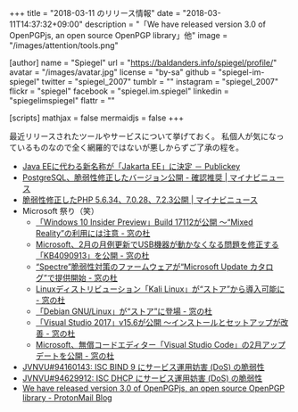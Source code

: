 +++
title = "2018-03-11 のリリース情報"
date =  "2018-03-11T14:37:32+09:00"
description = "「We have released version 3.0 of OpenPGPjs, an open source OpenPGP library」他"
image = "/images/attention/tools.png"

[author]
  name      = "Spiegel"
  url       = "https://baldanders.info/spiegel/profile/"
  avatar    = "/images/avatar.jpg"
  license   = "by-sa"
  github    = "spiegel-im-spiegel"
  twitter   = "spiegel_2007"
  tumblr    = ""
  instagram = "spiegel_2007"
  flickr    = "spiegel"
  facebook  = "spiegel.im.spiegel"
  linkedin  = "spiegelimspiegel"
  flattr    = ""

[scripts]
  mathjax = false
  mermaidjs = false
+++

最近リリースされたツールやサービスについて挙げておく。
私個人が気になっているものなので全く網羅的ではないが悪しからずご了承の程を。

- [Java EEに代わる新名称が「Jakarta EE」に決定 － Publickey](http://www.publickey1.jp/blog/18/java_eejakarta_ee.html)
- [PostgreSQL、脆弱性修正したバージョン公開 - 確認推奨 | マイナビニュース](https://news.mynavi.jp/article/20180304-592713/)
- [脆弱性修正したPHP 5.6.34、7.0.28、7.2.3公開 | マイナビニュース](https://news.mynavi.jp/article/20180304-592704/)
- Microsoft 祭り（笑）
    - [「Windows 10 Insider Preview」Build 17112が公開 ～“Mixed Reality”の利用には注意 - 窓の杜](https://forest.watch.impress.co.jp/docs/news/1109773.html)
    - [Microsoft、2月の月例更新でUSB機器が動かなくなる問題を修正する「KB4090913」を公開 - 窓の杜](https://forest.watch.impress.co.jp/docs/news/1109967.html)
    - [“Spectre”脆弱性対策のファームウェアが“Microsoft Update カタログ”で提供開始 - 窓の杜](https://forest.watch.impress.co.jp/docs/news/1109731.html)
    - [Linuxディストリビューション「Kali Linux」が“ストア”から導入可能に - 窓の杜](https://forest.watch.impress.co.jp/docs/news/1109959.html)
    - [「Debian GNU/Linux」が“ストア”に登場 - 窓の杜](https://forest.watch.impress.co.jp/docs/news/1110173.html)
    - [「Visual Studio 2017」v15.6が公開 ～インストールとセットアップが改善 - 窓の杜](https://forest.watch.impress.co.jp/docs/news/1109995.html)
    - [Microsoft、無償コードエディター「Visual Studio Code」の2月アップデートを公開 - 窓の杜](https://forest.watch.impress.co.jp/docs/news/1110483.html)
- [JVNVU#94160143: ISC BIND 9 にサービス運用妨害 (DoS) の脆弱性](http://jvn.jp/vu/JVNVU94160143/)
- [JVNVU#94629912: ISC DHCP にサービス運用妨害 (DoS) の脆弱性](http://jvn.jp/vu/JVNVU94629912/)
- [We have released version 3.0 of OpenPGPjs, an open source OpenPGP library - ProtonMail Blog](https://protonmail.com/blog/openpgpjs-3-release/)
